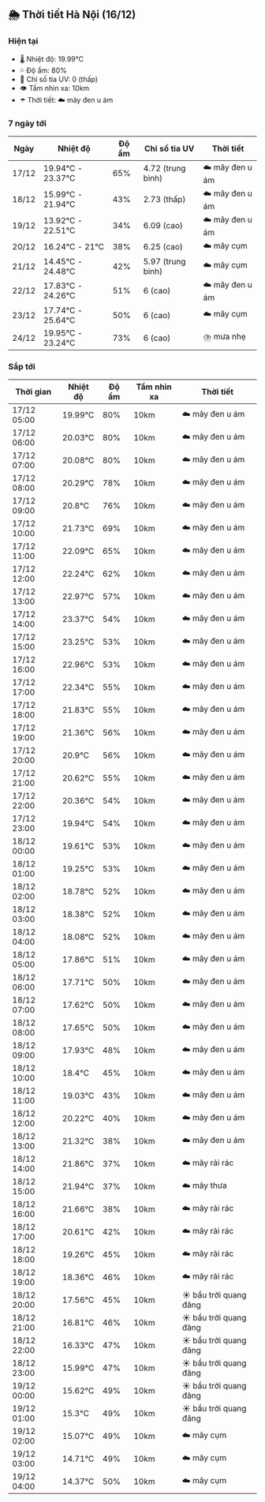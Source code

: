 ## 🌦️ Thời tiết Hà Nội (16/12)

### Hiện tại

- 🌡️ Nhiệt độ: 19.99℃
- 💦 Độ ẩm: 80%
- 🌟 Chỉ số tia UV: 0 (thấp)
- 👁️ Tầm nhìn xa: 10km
- ☂️ Thời tiết: ☁️ mây đen u ám

### 7 ngày tới

| Ngày | Nhiệt độ | Độ ẩm | Chỉ số tia UV | Thời tiết |
| --- | --- | --- | --- | --- |
| 17/12 | 19.94℃ - 23.37℃ | 65% | 4.72 (trung bình) | ☁️ mây đen u ám |
| 18/12 | 15.99℃ - 21.94℃ | 43% | 2.73 (thấp) | ☁️ mây đen u ám |
| 19/12 | 13.92℃ - 22.51℃ | 34% | 6.09 (cao) | ☁️ mây đen u ám |
| 20/12 | 16.24℃ - 21℃ | 38% | 6.25 (cao) | ☁️ mây cụm |
| 21/12 | 14.45℃ - 24.48℃ | 42% | 5.97 (trung bình) | ☁️ mây cụm |
| 22/12 | 17.83℃ - 24.26℃ | 51% | 6 (cao) | ☁️ mây đen u ám |
| 23/12 | 17.74℃ - 25.64℃ | 50% | 6 (cao) | ☁️ mây cụm |
| 24/12 | 19.95℃ - 23.24℃ | 73% | 6 (cao) | ⛈️ mưa nhẹ |

### Sắp tới

| Thời gian | Nhiệt độ | Độ ẩm | Tầm nhìn xa | Thời tiết |
| --- | --- | --- | --- | --- |
| 17/12 05:00 | 19.99℃ | 80% | 10km | ☁️ mây đen u ám |
| 17/12 06:00 | 20.03℃ | 80% | 10km | ☁️ mây đen u ám |
| 17/12 07:00 | 20.08℃ | 80% | 10km | ☁️ mây đen u ám |
| 17/12 08:00 | 20.29℃ | 78% | 10km | ☁️ mây đen u ám |
| 17/12 09:00 | 20.8℃ | 76% | 10km | ☁️ mây đen u ám |
| 17/12 10:00 | 21.73℃ | 69% | 10km | ☁️ mây đen u ám |
| 17/12 11:00 | 22.09℃ | 65% | 10km | ☁️ mây đen u ám |
| 17/12 12:00 | 22.24℃ | 62% | 10km | ☁️ mây đen u ám |
| 17/12 13:00 | 22.97℃ | 57% | 10km | ☁️ mây đen u ám |
| 17/12 14:00 | 23.37℃ | 54% | 10km | ☁️ mây đen u ám |
| 17/12 15:00 | 23.25℃ | 53% | 10km | ☁️ mây đen u ám |
| 17/12 16:00 | 22.96℃ | 53% | 10km | ☁️ mây đen u ám |
| 17/12 17:00 | 22.34℃ | 55% | 10km | ☁️ mây đen u ám |
| 17/12 18:00 | 21.83℃ | 55% | 10km | ☁️ mây đen u ám |
| 17/12 19:00 | 21.36℃ | 56% | 10km | ☁️ mây đen u ám |
| 17/12 20:00 | 20.9℃ | 56% | 10km | ☁️ mây đen u ám |
| 17/12 21:00 | 20.62℃ | 55% | 10km | ☁️ mây đen u ám |
| 17/12 22:00 | 20.36℃ | 54% | 10km | ☁️ mây đen u ám |
| 17/12 23:00 | 19.94℃ | 54% | 10km | ☁️ mây đen u ám |
| 18/12 00:00 | 19.61℃ | 53% | 10km | ☁️ mây đen u ám |
| 18/12 01:00 | 19.25℃ | 53% | 10km | ☁️ mây đen u ám |
| 18/12 02:00 | 18.78℃ | 52% | 10km | ☁️ mây đen u ám |
| 18/12 03:00 | 18.38℃ | 52% | 10km | ☁️ mây đen u ám |
| 18/12 04:00 | 18.08℃ | 52% | 10km | ☁️ mây đen u ám |
| 18/12 05:00 | 17.86℃ | 51% | 10km | ☁️ mây đen u ám |
| 18/12 06:00 | 17.71℃ | 50% | 10km | ☁️ mây đen u ám |
| 18/12 07:00 | 17.62℃ | 50% | 10km | ☁️ mây đen u ám |
| 18/12 08:00 | 17.65℃ | 50% | 10km | ☁️ mây đen u ám |
| 18/12 09:00 | 17.93℃ | 48% | 10km | ☁️ mây đen u ám |
| 18/12 10:00 | 18.4℃ | 45% | 10km | ☁️ mây đen u ám |
| 18/12 11:00 | 19.03℃ | 43% | 10km | ☁️ mây đen u ám |
| 18/12 12:00 | 20.22℃ | 40% | 10km | ☁️ mây đen u ám |
| 18/12 13:00 | 21.32℃ | 38% | 10km | ☁️ mây đen u ám |
| 18/12 14:00 | 21.86℃ | 37% | 10km | ☁️ mây rải rác |
| 18/12 15:00 | 21.94℃ | 37% | 10km | ☁️ mây thưa |
| 18/12 16:00 | 21.66℃ | 38% | 10km | ☁️ mây rải rác |
| 18/12 17:00 | 20.61℃ | 42% | 10km | ☁️ mây rải rác |
| 18/12 18:00 | 19.26℃ | 45% | 10km | ☁️ mây rải rác |
| 18/12 19:00 | 18.36℃ | 46% | 10km | ☁️ mây rải rác |
| 18/12 20:00 | 17.56℃ | 45% | 10km | ☀️ bầu trời quang đãng |
| 18/12 21:00 | 16.81℃ | 46% | 10km | ☀️ bầu trời quang đãng |
| 18/12 22:00 | 16.33℃ | 47% | 10km | ☀️ bầu trời quang đãng |
| 18/12 23:00 | 15.99℃ | 47% | 10km | ☀️ bầu trời quang đãng |
| 19/12 00:00 | 15.62℃ | 49% | 10km | ☀️ bầu trời quang đãng |
| 19/12 01:00 | 15.3℃ | 49% | 10km | ☀️ bầu trời quang đãng |
| 19/12 02:00 | 15.07℃ | 49% | 10km | ☁️ mây cụm |
| 19/12 03:00 | 14.71℃ | 49% | 10km | ☁️ mây cụm |
| 19/12 04:00 | 14.37℃ | 50% | 10km | ☁️ mây cụm |
